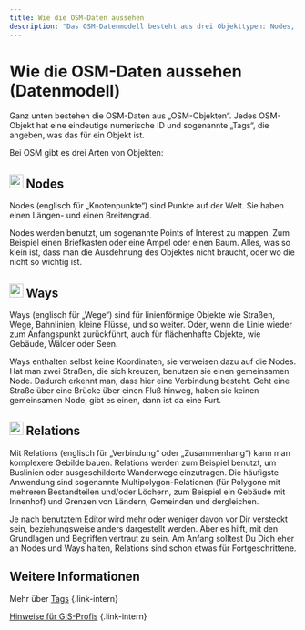 ```yaml
---
title: Wie die OSM-Daten aussehen
description: "Das OSM-Datenmodell besteht aus drei Objekttypen: Nodes, Ways und Relations. Sie bilden die Grundlage für alle Kartendaten – von Bäumen bis zu Ländergrenzen."
---
```


# Wie die OSM-Daten aussehen (Datenmodell)

Ganz unten bestehen die OSM-Daten aus „OSM-Objekten“. Jedes OSM-Objekt hat
eine eindeutige numerische ID und sogenannte „Tags“, die angeben, was das
für ein Objekt ist.

Bei OSM gibt es drei Arten von Objekten:

<div class="grid-container">

<div class="grid-box">

## <img src="/img/node.svg" alt="" width="24"/> Nodes

Nodes (englisch für „Knotenpunkte“) sind Punkte auf der Welt. Sie haben einen
Längen- und einen Breitengrad.

Nodes werden benutzt, um sogenannte Points of Interest zu mappen. Zum Beispiel
einen Briefkasten oder eine Ampel oder einen Baum. Alles, was so klein ist,
dass man die Ausdehnung des Objektes nicht braucht, oder wo die nicht so
wichtig ist.

</div>

<div class="grid-box">

## <img src="/img/way.svg" alt="" width="24"/> Ways

Ways (englisch für „Wege“) sind für linienförmige Objekte wie Straßen, Wege,
Bahnlinien, kleine Flüsse, und so weiter. Oder, wenn die Linie wieder zum
Anfangspunkt zurückführt, auch für flächenhafte Objekte, wie Gebäude, Wälder
oder Seen.

Ways enthalten selbst keine Koordinaten, sie verweisen dazu auf die Nodes.
Hat man zwei Straßen, die sich kreuzen, benutzen sie einen gemeinsamen Node.
Dadurch erkennt man, dass hier eine Verbindung besteht. Geht eine Straße über
eine Brücke über einen Fluß hinweg, haben sie keinen gemeinsamen Node, gibt
es einen, dann ist da eine Furt.

</div>

<div class="grid-box">

## <img src="/img/relation.svg" alt="" width="24"/> Relations

Mit Relations (englisch für „Verbindung“ oder „Zusammenhang“) kann man
komplexere Gebilde bauen. Relations werden zum Beispiel benutzt, um Buslinien
oder ausgeschilderte Wanderwege einzutragen. Die häufigste Anwendung sind
sogenannte Multipolygon-Relationen (für Polygone mit mehreren Bestandteilen
und/oder Löchern, zum Beispiel ein Gebäude mit Innenhof) und Grenzen von
Ländern, Gemeinden und dergleichen.

</div>

</div> <!-- grid-container -->

Je nach benutztem Editor wird mehr oder weniger davon vor Dir versteckt sein,
beziehungsweise anders dargestellt werden. Aber es hilft, mit den Grundlagen und
Begriffen vertraut zu sein. Am Anfang solltest Du Dich eher an Nodes und Ways
halten, Relations sind schon etwas für Fortgeschrittene.

## Weitere Informationen

Mehr über [Tags](/beitragen/tags/)
{.link-intern}

[Hinweise für GIS-Profis](/beitragen/für-gis-profis/)
{.link-intern}

